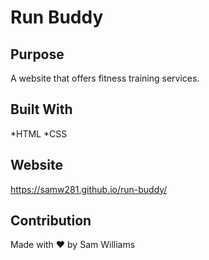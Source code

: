 # Run Buddy

## Purpose
A website that offers fitness training services.

## Built With
*HTML
*CSS

## Website
https://samw281.github.io/run-buddy/

## Contribution
Made with ❤️ by Sam Williams

